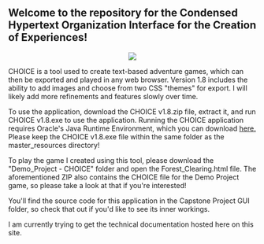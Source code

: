 ## Welcome to the repository for the Condensed Hypertext Organization Interface for the Creation of Experiences!

<p align="center">
<img src="https://user-images.githubusercontent.com/109912356/181355176-e0744936-1050-4206-a149-d1a1dfe1022f.gif">
</p>

CHOICE is a tool used to create text-based adventure games, which can then be exported and played in any web browser. Version 1.8 includes the ability to add images and choose from two CSS "themes" for export. I will likely add more refinements and features slowly over time.


To use the application, download the CHOICE v1.8.zip file, extract it, and run CHOICE v1.8.exe to use the application.
Running the CHOICE application requires Oracle's Java Runtime Environment, which you can download [here.](https://www.oracle.com/java/technologies/downloads/#jdk18-windows) Please keep the CHOICE v1.8.exe file within the same folder as the master_resources directory!

To play the game I created using this tool, please download the "Demo_Project - CHOICE" folder and open the Forest_Clearing.html file.
The aforementioned ZIP also contains the CHOICE file for the Demo Project game, so please take a look at that if you're interested!

You'll find the source code for this application in the Capstone Project GUI folder, so check that out if you'd like to see its inner workings.

I am currently trying to get the technical documentation hosted here on this site.
